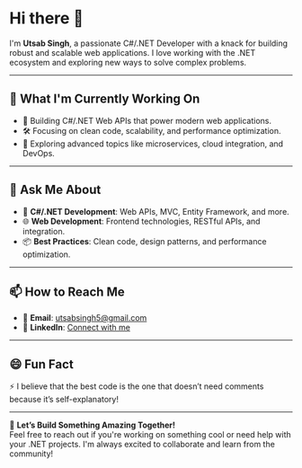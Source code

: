 # Hi there 👋  
I'm **Utsab Singh**, a passionate C#/.NET Developer with a knack for building robust and scalable web applications. I love working with the .NET ecosystem and exploring new ways to solve complex problems.

---

## 🔭 What I'm Currently Working On  
- 🚀 Building C#/.NET Web APIs that power modern web applications.  
- 🛠️ Focusing on clean code, scalability, and performance optimization.  
- 🌱 Exploring advanced topics like microservices, cloud integration, and DevOps.  

---

## 💬 Ask Me About  
- 🔧 **C#/.NET Development**: Web APIs, MVC, Entity Framework, and more.  
- 🌐 **Web Development**: Frontend technologies, RESTful APIs, and integration.  
- 📦 **Best Practices**: Clean code, design patterns, and performance optimization.  

---

## 📫 How to Reach Me  
- 📧 **Email**: [utsabsingh5@gmail.com](mailto:utsabsingh5@gmail.com)  
- 💼 **LinkedIn**: [Connect with me](https://www.linkedin.com/in/utsabsingh101)  

---

## 😄 Fun Fact  
⚡ I believe that the best code is the one that doesn’t need comments because it’s self-explanatory!  

---

🌟 **Let’s Build Something Amazing Together!**  
Feel free to reach out if you're working on something cool or need help with your .NET projects. I'm always excited to collaborate and learn from the community!
